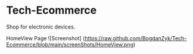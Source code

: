# Tech-Ecommerce
Shop for electronic devices.


HomeView Page
![Screenshot] 
(https://raw.github.com/BogdanZyk/Tech-Ecommerce/blob/main/screenShots/HomeView.png)
